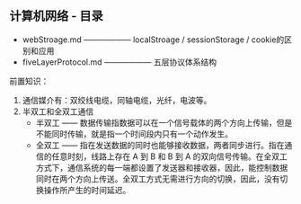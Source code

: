 
## 计算机网络 - 目录

* webStroage.md —————— localStroage / sessionStorage / cookie的区别和应用
* fiveLayerProtocol.md —————— 五层协议体系结构




前置知识：

1. 通信媒介有：双绞线电缆，同轴电缆，光纤，电波等。
2. 半双工和全双工通信
    - 半双工 —— 数据传输指数据可以在一个信号载体的两个方向上传输，但是不能同时传输，就是指一个时间段内只有一个动作发生。
    - 全双工 —— 指在发送数据的同时也能够接收数据，两者同步进行。指在通信的任意时刻，线路上存在 A 到 B 和 B 到 A 的双向信号传输。在全双工方式下，通信系统的每一端都设置了发送器和接收器，因此，能控制数据同时在两个方向上传送。全双工方式无需进行方向的切换，因此，没有切换操作所产生的时间延迟。
